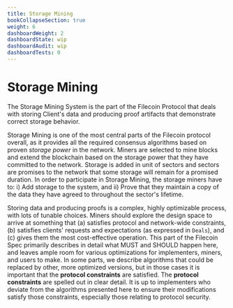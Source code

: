 ```yaml
---
title: Storage Mining
bookCollapseSection: true
weight: 6
dashboardWeight: 2
dashboardState: wip
dashboardAudit: wip
dashboardTests: 0
---
```


# Storage Mining

The Storage Mining System is the part of the Filecoin Protocol that deals with storing Client's
data and producing proof artifacts that demonstrate correct storage behavior.

Storage Mining is one of the most central parts of the Filecoin protocol overall, as it provides all the required consensus algorithms based on proven _storage power_ in the network. Miners are selected to mine blocks and extend the blockchain based on the storage power that they have committed to the network. Storage is added in unit of sectors and sectors are promises to the network that some storage will remain for a promised duration. In order to participate in Storage Mining, the storage miners have to: i) Add storage to the system, and ii) Prove that they maintain a copy of the data they have agreed to throughout the sector's lifetime.

Storing data and producing proofs is a complex, highly optimizable process, with lots of tunable
choices. Miners should explore the design space to arrive at something that (a) satisfies protocol
and network-wide constraints, (b) satisfies clients' requests and expectations (as expressed in
`Deals`), and (c) gives them the most cost-effective operation. This part of the Filecoin Spec
primarily describes in detail what MUST and SHOULD happen here, and leaves ample room for
various optimizations for implementers, miners, and users to make. In some parts, we describe
algorithms that could be replaced by other, more optimized versions, but in those cases it is
important that the **protocol constraints** are satisfied. The **protocol constraints** are
spelled out in clear detail.  It is up
to implementers who deviate from the algorithms presented here to ensure their modifications
satisfy those constraints, especially those relating to protocol security.
